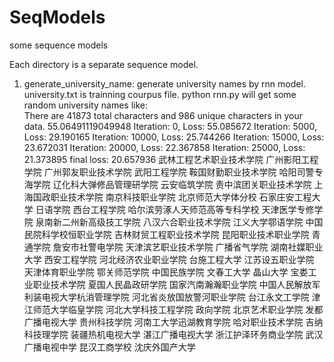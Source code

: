 # SeqModels
some sequence models

Each directory is a separate sequence model.

1. generate_university_name: generate university names by rnn model. university.txt is trainning courpus file. python rnn.py will get some random university names like:  
There are 41873 total characters and 986 unique characters in your data.
55.06491119049948
Iteration: 0, Loss: 55.085672
Iteration: 5000, Loss: 29.190165
Iteration: 10000, Loss: 25.744266
Iteration: 15000, Loss: 23.672031
Iteration: 20000, Loss: 22.367858
Iteration: 25000, Loss: 21.373895
final loss: 20.657936
武林工程艺术职业技术学院
广州影阳工程学院
广州郭友职业技术学院
武阳工程学院
鞍国财勤职业技术学院
哈阳司警专海学院
辽化科大弹修品管理研学院
云安临筑学院
责中滨团关职业技术学院
上海国政职业技术学院
南京科技职业学院
北京师范大学体分校 
石家庄安工程大学
日语学院
西台工程学院
哈尔滨劳涿人天师范高等专科学校
天津医学专修学院
泉南新二州新高级技工学院
八汉六合职业技术学院
江义大学鄂语学院
中国民院科学校恒职业学院
吉林财贸工程职业技术学院
昆阳职业技术职业学院
青通学院
詹安市社警电学院
天津滨艺职业技术学院
广播省气学院
湖南社媒职业大学
西安工程学院
河北经济农业职业学院
台施工程大学
江苏设五职业学院
天津体育职业学院
鄂关师范学院
中国民族学院
文春工大学
晶山大学
宝娄工业职业技术学院
夏国人民晶政研学院
国家汽南瀚瀚职业学院
中国人民解放军利装电视大学杭消管理学院
河北省炎放国放警河职业学院
台江永文工学院
津江师范大学临皇学院
河北大学科技工程学院
政向学院
北京艺术职业学院
发都广播电视大学
贵州科技学院
河南工大学迅湖教育学院
哈对职业技术学院
吉纳科技理学院
装疆热机电视大学
湛江广播电视大学
浙江护泽环务商业学院
武汉广播电视中学
昆汉工商学校
沈庆外国产大学
